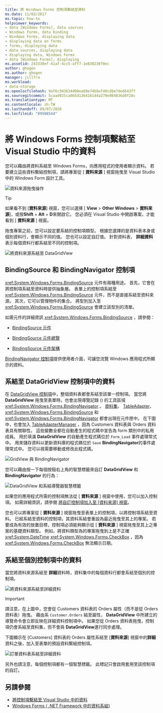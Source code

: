 ```yaml
---
title: 將 Windows Forms 控制項繫結至資料
ms.date: 11/03/2017
ms.topic: how-to
helpviewer_keywords:
- data [Windows Forms], data sources
- Windows Forms, data binding
- Windows Forms, displaying data
- displaying data on forms
- forms, displaying data
- data sources, displaying data
- displaying data, Windows Forms
- data [Windows Forms], displaying
ms.assetid: 243338ef-41af-4cc5-aff7-1e830236f0ec
author: ghogen
ms.author: ghogen
manager: jillfra
ms.workload:
- data-storage
ms.openlocfilehash: 9af6c503b34d00ea88e74b8af40cd9e7ded643ff
ms.sourcegitcommit: 5caad925ca0b5d136416144a279e984836d8f28c
ms.translationtype: MT
ms.contentlocale: zh-TW
ms.lasthandoff: 09/07/2020
ms.locfileid: "89508544"
---
```

# <a name="bind-windows-forms-controls-to-data-in-visual-studio"></a>將 Windows Forms 控制項繫結至 Visual Studio 中的資料

您可以藉由將資料系結至 Windows Forms，向應用程式的使用者顯示資料。 若要建立這些資料繫結控制項，請將專案從 [ **資料來源** ] 視窗拖曳至 Visual Studio 中的 Windows Form 設計工具。

![資料來源拖曳操作](../data-tools/media/raddata-data-source-drag-operation.png)

> [!TIP]
> 如果看不到 [**資料來源**] 視窗，您可以選擇 [ **View**  >  **Other Windows**  >  **資料來源**]，或按**Shift** + **Alt** + **D**來開啟它。 您必須在 Visual Studio 中開啟專案，才能看到 [ **資料來源** ] 視窗。

拖曳專案之前，您可以設定要系結的控制項類型。 根據您選擇的是資料表本身或個別資料行，會顯示不同的值。  您也可以設定自訂值。 針對資料表， **詳細資料** 表示每個資料行都系結至不同的控制項。

![將資料來源系結至 DataGridView](../data-tools/media/raddata-bind-data-source-to-datagridview.png)

## <a name="bindingsource-and-bindingnavigator-controls"></a>BindingSource 和 BindingNavigator 控制項

<xref:System.Windows.Forms.BindingSource> 元件有兩種用途。 首先，它會在將控制項系結至資料時提供抽象層。 表單上的控制項系結至 <xref:System.Windows.Forms.BindingSource> 元件，而不是直接系結至資料來源。 其次，它可以管理物件的集合。 將型別加入至 <xref:System.Windows.Forms.BindingSource> 會建立該型別的清單。

如需元件的詳細資訊 <xref:System.Windows.Forms.BindingSource> ，請參閱：

- [BindingSource 元件](/dotnet/framework/winforms/controls/bindingsource-component)

- [BindingSource 元件總覽](/dotnet/framework/winforms/controls/bindingsource-component-overview)

- [BindingSource 元件架構](/dotnet/framework/winforms/controls/bindingsource-component-architecture)

[BindingNavigator 控制項](/dotnet/framework/winforms/controls/bindingnavigator-control-windows-forms)提供使用者介面，可讓您流覽 Windows 應用程式所顯示的資料。

## <a name="bind-to-data-in-a-datagridview-control"></a>系結至 DataGridView 控制項中的資料

在 [DataGridView 控制項](/dotnet/framework/winforms/controls/datagridview-control-overview-windows-forms)中，整個資料表都會系結至該單一控制項。 當您將 **DataGridView** 拖曳至表單時，也會出現導覽記錄 () 的工具區域 <xref:System.Windows.Forms.BindingNavigator> 。 [資料集](../data-tools/dataset-tools-in-visual-studio.md)、 [TableAdapter](../data-tools/create-and-configure-tableadapters.md)、 <xref:System.Windows.Forms.BindingSource> 和 <xref:System.Windows.Forms.BindingNavigator> 都會出現在元件匣中。 在下圖中，也會加入 [TableAdapterManager](/previous-versions/bb384426(v=vs.140)) ，因為 Customers 資料表與 Orders 資料表具有關聯性。 這些變數全都在自動產生的程式碼中宣告為 form 類別中的私用成員。 用於填滿 **DataGridView** 的自動產生程式碼位於 `Form_Load` 事件處理常式中。 用來儲存資料以更新資料庫的程式碼位於 `Save` **BindingNavigator**的事件處理常式中。 您可以視需要移動或修改此程式碼。

![GridView 與 BindingNavigator](../data-tools/media/raddata-gridview-with-bindingnavigator.png)

您可以藉由按一下每個按鈕右上角的智慧標籤來自訂 **DataGridView** 和 **BindingNavigator** 的行為：

![DataGridView 和系結導覽器智慧標籤](../data-tools/media/raddata-datagridview-and-binding-navigator-smart-tags.png)

如果您的應用程式所需的控制項無法從 [ **資料來源** ] 視窗中使用，您可以加入控制項。 如需詳細資訊，請參閱 [將自訂控制項加入至 [資料來源] 視窗](../data-tools/add-custom-controls-to-the-data-sources-window.md)。

您也可以將專案從 [ **資料來源** ] 視窗拖曳至表單上的控制項，以將控制項系結至資料。 已經系結至資料的控制項，其資料系結會重設為最近拖曳至其上的專案。 若要成為有效的放置目標，控制項必須能夠顯示從 [ **資料來源** ] 視窗拖曳至其上之專案的基礎資料類型。 例如，將資料類型為的專案拖曳到上是不正確 <xref:System.DateTime> <xref:System.Windows.Forms.CheckBox> ，因為 <xref:System.Windows.Forms.CheckBox> 無法顯示日期。

## <a name="bind-to-data-in-individual-controls"></a>系結至個別控制項中的資料

當您將資料來源系結至 **詳細**資料時，資料集中的每個資料行都會系結至個別的控制項。

![將資料來源系結至詳細資料](../data-tools/media/raddata-bind-data-source-to-details.png)

> [!IMPORTANT]
> 請注意，在上圖中，您會從 Customers 資料表的 Orders 屬性（而不是從 Orders 資料表）拖曳。 藉由系 `Customer.Orders` 結至屬性， **DataGridView** 中所建立的導覽命令會立即反映在詳細資料控制項中。 如果您從 Orders 資料表拖曳，控制項仍會系結至資料集，但不會與 **DataGridView**進行同步處理。

下圖顯示在 [Customers] 資料表的 Orders 屬性系結至 [**資料來源**] 視窗中的**詳細**資料之後，加入至表單的預設資料繫結控制項。

![訂單資料表系結至詳細資料](../data-tools/media/raddata-orders-table-bound-to-details.png)

另外也請注意，每個控制項都有一個智慧標籤。 此標記只會啟用套用至該控制項的自訂。

## <a name="see-also"></a>另請參閱

- [將控制項繫結至 Visual Studio 中的資料](../data-tools/bind-controls-to-data-in-visual-studio.md)
- [Windows Forms ( .NET Framework 中的資料系結) ](/dotnet/framework/winforms/windows-forms-data-binding)